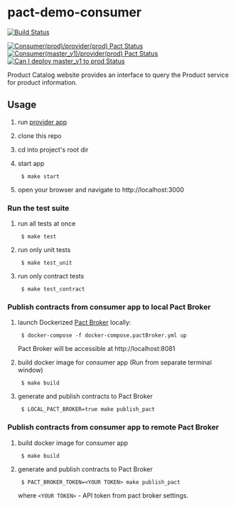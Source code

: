 # pact-demo-consumer

[![Build Status](https://travis-ci.com/shilgam/pact-demo-consumer.svg?branch=master_v1)](https://travis-ci.com/shilgam/pact-demo-consumer)

[![Consumer(prod)/provider(prod) Pact Status](https://telegacom.pact.dius.com.au/matrix/provider/pact-demo-provider/latest/prod/consumer/pact-demo-consumer/latest/prod/badge.svg?initials=true)](https://telegacom.pact.dius.com.au/matrix?q[]pacticipant=pact-demo-consumer&q[]tag=prod&q[]latest=true&q[]pacticipant=pact-demo-provider&q[]tag=prod&q[]latest=true&latestby=cvpv&limit=100)
[![Consumer(master_v1)/provider(prod) Pact Status](https://telegacom.pact.dius.com.au/matrix/provider/pact-demo-provider/latest/prod/consumer/pact-demo-consumer/latest/master_v1/badge.svg?initials=true)](https://telegacom.pact.dius.com.au/matrix?q[]pacticipant=pact-demo-consumer&q[]tag=master_v1&q[]latest=true&q[]pacticipant=pact-demo-provider&q[]tag=prod&q[]latest=true&latestby=cvpv&limit=100)
[![Can I deploy master_v1 to prod Status](https://telegacom.pact.dius.com.au/pacticipants/pact-demo-consumer/latest-version/master_v1/can-i-deploy/to/prod/badge)](https://telegacom.pact.dius.com.au/pacticipants/pact-demo-consumer/latest-version/master_v1/can-i-deploy/to/prod)

Product Catalog website provides an interface to query the Product service for product information.


## Usage

1. run [provider app](https://github.com/shilgam/pact-demo-provider#usage)

1. clone this repo

1. cd into project's root dir

1. start app

        $ make start

1. open your browser and navigate to http://localhost:3000


### Run the test suite

1. run all tests at once

        $ make test

1. run only unit tests

        $ make test_unit

1. run only contract tests

        $ make test_contract


### Publish contracts from consumer app to **local** Pact Broker

1. launch Dockerized [Pact Broker](https://github.com/DiUS/pact_broker-docker) locally:

        $ docker-compose -f docker-compose.pactBroker.yml up
    Pact Broker will be accessible at http://localhost:8081

1. build docker image for consumer app (Run from separate terminal window)

        $ make build

1. generate and publish contracts to Pact Broker

        $ LOCAL_PACT_BROKER=true make publish_pact

### Publish contracts from consumer app to **remote** Pact Broker

1. build docker image for consumer app

        $ make build

1. generate and publish contracts to Pact Broker

        $ PACT_BROKER_TOKEN=<YOUR TOKEN> make publish_pact
    where `<YOUR TOKEN>` - API token from pact broker settings.
